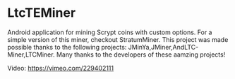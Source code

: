 # LtcTEMiner
Android application for mining Scrypt coins with custom options.
For a simple version of this miner, checkout StratumMiner.
This project was made possible thanks to the following projects: JMinYa,JMiner,AndLTC-Miner,LTCMiner.
Many thanks to the developers of these aamzing projects!

Video: https://vimeo.com/229402111
